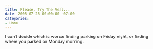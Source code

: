 ```yaml
---
title: Please, Try The Veal...
date: 2005-07-25 00:00:00 -07:00
categories:
- Home
---
```


<p>
I can't decide which is worse: finding parking on Friday night, or finding where you parked on Monday morning.
</p>
